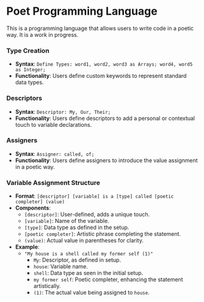 # Poet Programming Language
This is a programming language that allows users to write code in a poetic way. It is a work in progress.

### Type Creation
- **Syntax**: `Define Types: word1, word2, word3 as Arrays; word4, word5 as Integer;`
- **Functionality**: Users define custom keywords to represent standard data types.

### Descriptors
- **Syntax**: `Descriptor: My, Our, Their;`
- **Functionality**: Users define descriptors to add a personal or contextual touch to variable declarations.

### Assigners
- **Syntax**: `Assigner: called, of;`
- **Functionality**: Users define assigners to introduce the value assignment in a poetic way.

### Variable Assignment Structure
- **Format**: `[descriptor] [variable] is a [type] called [poetic completer] (value)`
- **Components**:
  - `[descriptor]`: User-defined, adds a unique touch.
  - `[variable]`: Name of the variable.
  - `[type]`: Data type as defined in the setup.
  - `[poetic completer]`: Artistic phrase completing the statement.
  - `(value)`: Actual value in parentheses for clarity.
- **Example**: 
  - `"My house is a shell called my former self (1)"`
    - `My`: Descriptor, as defined in setup.
    - `house`: Variable name.
    - `shell`: Data type as seen in the initial setup.
    - `my former self`: Poetic completer, enhancing the statement artistically.
    - `(1)`: The actual value being assigned to `house`.
